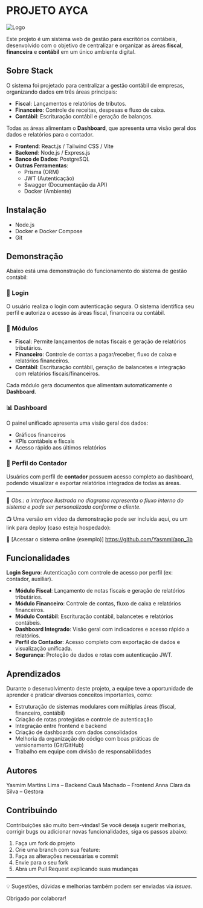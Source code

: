 
# PROJETO AYCA

![Logo](file:///home/202312130038@ifto.local/Downloads/WhatsApp%20Image%202025-04-10%20at%2009.32.54.jpeg)

Este projeto é um sistema web de gestão para escritórios contábeis, desenvolvido com o objetivo de centralizar e organizar as áreas **fiscal**, **financeira** e **contábil** em um único ambiente digital.
## Sobre Stack

O sistema foi projetado para centralizar a gestão contábil de empresas, organizando dados em três áreas principais:

- **Fiscal**: Lançamentos e relatórios de tributos.
- **Financeiro**: Controle de receitas, despesas e fluxo de caixa.
- **Contábil**: Escrituração contábil e geração de balanços.

Todas as áreas alimentam o **Dashboard**, que apresenta uma visão geral dos dados e relatórios para o contador.

- **Frontend**: React.js / Tailwind CSS / Vite
- **Backend**: Node.js / Express.js
- **Banco de Dados**: PostgreSQL
- **Outras Ferramentas**:
  - Prisma (ORM)
  - JWT (Autenticação)
  - Swagger (Documentação da API)
  - Docker (Ambiente)

## Instalação
- Node.js
- Docker e Docker Compose
- Git

## Demonstração 

Abaixo está uma demonstração do funcionamento do sistema de gestão contábil:

### 🔐 Login
O usuário realiza o login com autenticação segura. O sistema identifica seu perfil e autoriza o acesso às áreas fiscal, financeira ou contábil.

### 📂 Módulos

- **Fiscal**: Permite lançamentos de notas fiscais e geração de relatórios tributários.
- **Financeiro**: Controle de contas a pagar/receber, fluxo de caixa e relatórios financeiros.
- **Contábil**: Escrituração contábil, geração de balancetes e integração com relatórios fiscais/financeiros.

Cada módulo gera documentos que alimentam automaticamente o **Dashboard**.

### 📊 Dashboard

O painel unificado apresenta uma visão geral dos dados:
- Gráficos financeiros
- KPIs contábeis e fiscais
- Acesso rápido aos últimos relatórios

### 👤 Perfil do Contador

Usuários com perfil de **contador** possuem acesso completo ao dashboard, podendo visualizar e exportar relatórios integrados de todas as áreas.

---

📌 *Obs.: a interface ilustrada no diagrama representa o fluxo interno do sistema e pode ser personalizada conforme o cliente.*

📺 Uma versão em vídeo da demonstração pode ser incluída aqui, ou um link para deploy (caso esteja hospedado):

🔗 [Acessar o sistema online (exemplo)] https://github.com/Yasmml/app_3b
## Funcionalidades

 **Login Seguro**: Autenticação com controle de acesso por perfil (ex: contador, auxiliar).
- **Módulo Fiscal**: Lançamento de notas fiscais e geração de relatórios tributários.
- **Módulo Financeiro**: Controle de contas, fluxo de caixa e relatórios financeiros.
- **Módulo Contábil**: Escrituração contábil, balancetes e relatórios contábeis.
- **Dashboard Integrado**: Visão geral com indicadores e acesso rápido a relatórios.
- **Perfil do Contador**: Acesso completo com exportação de dados e visualização unificada.
- **Segurança**: Proteção de dados e rotas com autenticação JWT.

## Aprendizados

Durante o desenvolvimento deste projeto, a equipe teve a oportunidade de aprender e praticar diversos conceitos importantes, como:

- Estruturação de sistemas modulares com múltiplas áreas (fiscal, financeiro, contábil)
- Criação de rotas protegidas e controle de autenticação
- Integração entre frontend e backend 
- Criação de dashboards com dados consolidados 
- Melhoria da organização do código com boas práticas de versionamento (Git/GitHub)
- Trabalho em equipe com divisão de responsabilidades
## Autores 

Yasmim Martins Lima – Backend 
Cauã Machado – Frontend 
Anna Clara da Silva – Gestora

## Contribuindo

Contribuições são muito bem-vindas! Se você deseja sugerir melhorias, corrigir bugs ou adicionar novas funcionalidades, siga os passos abaixo:

1. Faça um fork do projeto
2. Crie uma branch com sua feature:  
3. Faça as alterações necessárias e commit
4. Envie para o seu fork
5. Abra um Pull Request explicando suas mudanças

---

💡 Sugestões, dúvidas e melhorias também podem ser enviadas via *issues*.

Obrigado por colaborar!

